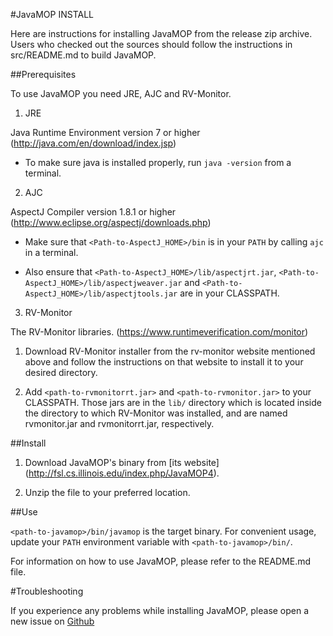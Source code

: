 #JavaMOP INSTALL

Here are instructions for installing JavaMOP from the release zip
archive. Users who checked out the sources should follow the
instructions in src/README.md to build JavaMOP.

##Prerequisites

To use JavaMOP you need JRE, AJC and RV-Monitor.

1. JRE

 Java Runtime Environment version 7 or higher (http://java.com/en/download/index.jsp)

* To make sure java is installed properly, run `java -version` from a
  terminal.

2. AJC

 AspectJ Compiler version 1.8.1 or higher
 (http://www.eclipse.org/aspectj/downloads.php)

 * Make sure that `<Path-to-AspectJ_HOME>/bin` is in your `PATH` by
   calling `ajc` in a terminal.

 * Also ensure that `<Path-to-AspectJ_HOME>/lib/aspectjrt.jar`,
   `<Path-to-AspectJ_HOME>/lib/aspectjweaver.jar` and
   `<Path-to-AspectJ_HOME>/lib/aspectjtools.jar` are in your
   CLASSPATH.

3. RV-Monitor

 The RV-Monitor libraries. (https://www.runtimeverification.com/monitor)

 1. Download RV-Monitor installer from the rv-monitor website
 mentioned above and follow the instructions on that website to
 install it to your desired directory.

 2. Add `<path-to-rvmonitorrt.jar>` and `<path-to-rvmonitor.jar>` to
 your CLASSPATH. Those jars are in the `lib/` directory which is 
 located inside the directory to which RV-Monitor was installed, 
 and are named rvmonitor.jar and rvmonitorrt.jar, respectively.

##Install

1. Download JavaMOP's binary from [its website]
(http://fsl.cs.illinois.edu/index.php/JavaMOP4).

2. Unzip the file to your preferred location.

##Use

`<path-to-javamop>/bin/javamop` is the target binary. For convenient
usage, update your `PATH` environment variable with
`<path-to-javamop>/bin/`.

For information on how to use JavaMOP, please refer to the README.md
file.

#Troubleshooting

If you experience any problems while installing JavaMOP, please open a
new issue on
[Github](https://github.com/runtimeverification/javamop/issues)
